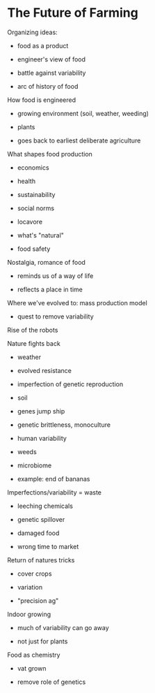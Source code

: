 # The Future of Farming

Organizing ideas:

* food as a product

* engineer's view of food

* battle against variability

* arc of history of food

How food is engineered

* growing environment \(soil, weather, weeding\)

* plants

* goes back to earliest deliberate agriculture

What shapes food production

* economics

* health

* sustainability

* social norms

* locavore

* what's "natural"

* food safety

Nostalgia, romance of food

* reminds us of a way of life

* reflects a place in time

Where we've evolved to: mass production model

* quest to remove variability

Rise of the robots

Nature fights back

* weather

* evolved resistance

* imperfection of genetic reproduction

* soil

* genes jump ship

* genetic brittleness, monoculture

* human variability

* weeds

* microbiome

* example: end of bananas

Imperfections/variability = waste

* leeching chemicals

* genetic spillover

* damaged food

* wrong time to market

Return of natures tricks

* cover crops

* variation

* "precision ag"

Indoor growing

* much of variability can go away

* not just for plants

Food as chemistry

* vat grown

* remove role of genetics



